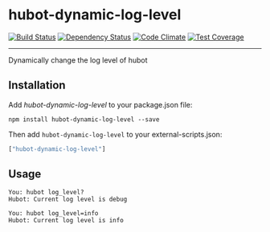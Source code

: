 # hubot-dynamic-log-level
[![Build Status](https://travis-ci.org/GeoHealth/hubot-dynamic-log-level.svg?branch=master)](https://travis-ci.org/GeoHealth/hubot-dynamic-log-level)
[![Dependency Status](https://gemnasium.com/badges/github.com/GeoHealth/hubot-dynamic-log-level.svg)](https://gemnasium.com/github.com/GeoHealth/hubot-dynamic-log-level)
[![Code Climate](https://codeclimate.com/github/GeoHealth/hubot-dynamic-log-level/badges/gpa.svg)](https://codeclimate.com/github/GeoHealth/hubot-dynamic-log-level)
[![Test Coverage](https://codeclimate.com/github/GeoHealth/hubot-dynamic-log-level/badges/coverage.svg)](https://codeclimate.com/github/GeoHealth/hubot-dynamic-log-level/coverage)

---

Dynamically change the log level of hubot


## Installation

Add *hubot-dynamic-log-level* to your package.json file:

```
npm install hubot-dynamic-log-level --save
```

Then add `hubot-dynamic-log-level` to your external-scripts.json:

```Javascript
["hubot-dynamic-log-level"]

```

## Usage

```
You: hubot log_level?
Hubot: Current log level is debug

You: hubot log_level=info
Hubot: Current log level is info
```
